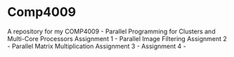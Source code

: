 # Comp4009

A repository for my COMP4009 - Parallel Programming for Clusters and Multi-Core Processors
Assignment 1 - Parallel Image Filtering
Assignment 2 - Parallel Matrix Multiplication
Assignment 3 - 
Assignment 4 - 
